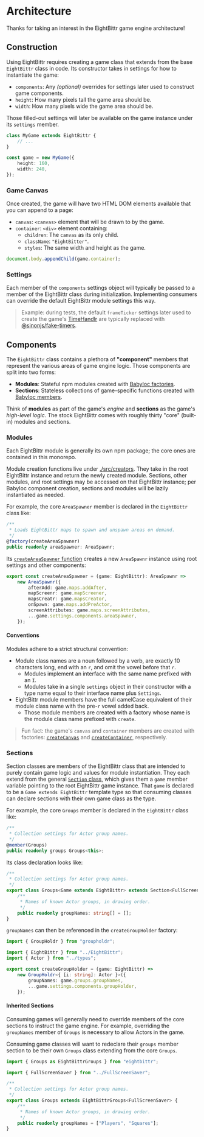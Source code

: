 # Architecture

Thanks for taking an interest in the EightBittr game engine architecture!

## Construction

Using EightBittr requires creating a game class that extends from the base `EightBittr` class in code.
Its constructor takes in settings for how to instantiate the game:

-   `components`: Any _(optional)_ overrides for settings later used to construct game components.
-   `height`: How many pixels tall the game area should be.
-   `width`: How many pixels wide the game area should be.

Those filled-out settings will later be available on the game instance under its `settings` member.

```ts
class MyGame extends EightBittr {
    // ...
}

const game = new MyGame({
    height: 160,
    width: 240,
});
```

### Game Canvas

Once created, the game will have two HTML DOM elements available that you can append to a page:

-   `canvas`: `<canvas>` element that will be drawn to by the game.
-   `container`: `<div>` element containing:
    -   `children`: The `canvas` as its only child.
    -   `className`: `"EightBitter"`.
    -   `styles`: The same width and height as the game.

```ts
document.body.appendChild(game.container);
```

### Settings

Each member of the `components` settings object will typically be passed to a member of the EightBittr class during initialization.
Implementing consumers can override the default EightBittr module settings this way.

> Example: during tests, the default `frameTicker` settings later used to create the game's [TimeHandlr](../../timehandlr/README.md) are typically replaced with [@sinonjs/fake-timers](https://github.com/sinonjs/fake-timers).

## Components

The `EightBittr` class contains a plethora of **"component"** members that represent the various areas of game engine logic.
Those components are split into two forms:

-   **Modules**: Stateful npm modules created with [BabyIoc factories](../../babyioc/README.md#factories).
-   **Sections**: Stateless collections of game-specific functions created with [BabyIoc members](../../babyioc/README.md#usage).

Think of **modules** as part of the game's _engine_ and **sections** as the game's _high-level logic_.
The stock EightBittr comes with roughly thirty "core" (built-in) modules and sections.

### Modules

Each EightBittr module is generally its own npm package; the core ones are contained in this monorepo.

Module creation functions live under [./src/creators](./src/creators).
They take in the root EightBittr instance and return the newly created module.
Sections, other modules, and root settings may be accessed on that EightBittr instance; per BabyIoc component creation, sections and modules will be lazily instantiated as needed.

For example, the core `AreaSpawner` member is declared in the `EightBittr` class like:

```ts
/**
 * Loads EightBittr maps to spawn and unspawn areas on demand.
 */
@factory(createAreaSpawner)
public readonly areaSpawner: AreaSpawnr;
```

Its [`createAreaSpawner` function](../src/creators/createAreaSpawner.ts) creates a new `AreaSpawnr` instance using root settings and other components:

```ts
export const createAreaSpawner = (game: EightBittr): AreaSpawnr =>
    new AreaSpawnr({
        afterAdd: game.maps.addAfter,
        mapScreenr: game.mapScreener,
        mapsCreatr: game.mapsCreator,
        onSpawn: game.maps.addPreActor,
        screenAttributes: game.maps.screenAttributes,
        ...game.settings.components.areaSpawner,
    });
```

#### Conventions

Modules adhere to a strict structural convention:

-   Module class names are a noun followed by a verb, are exactly 10 characters long, end with an `r`, and omit the vowel before that `r`.
    -   Modules implement an interface with the same name prefixed with an `I`.
    -   Modules take in a single `settings` object in their constructor with a type name equal to their interface name plus `Settings`.
-   EightBittr module members have the full camelCase equivalent of their module class name with the pre-`r` vowel added back.
    -   Those module members are created with a factory whose name is the module class name prefixed with `create`.

> Fun fact: the game's `canvas` and `container` members are created with factories: [`createCanvas`](../src/creators/createCanvas.ts) and [`createContainer`](../src/creators/createContainer.ts), respectively.

### Sections

Section classes are members of the EightBittr class that are intended to purely contain game logic and values for module instantiation.
They each extend from the general [`Section` class](../src/sections/Section.ts), which gives them a `game` member variable pointing to the root EightBittr game instance.
That `game` is declared to be a `Game extends EightBittr` template type so that consuming classes can declare sections with their own game class as the type.

For example, the core `Groups` member is declared in the `EightBittr` class like:

```ts
/**
 * Collection settings for Actor group names.
 */
@member(Groups)
public readonly groups Groups<this>;
```

Its class declaration looks like:

```ts
/**
 * Collection settings for Actor group names.
 */
export class Groups<Game extends EightBittr> extends Section<FullScreenSaver> {
    /**
     * Names of known Actor groups, in drawing order.
     */
    public readonly groupNames: string[] = [];
}
```

`groupNames` can then be referenced in the `createGroupHolder` factory:

```ts
import { GroupHoldr } from "groupholdr";

import { EightBittr } from "../EightBittr";
import { Actor } from "../types";

export const createGroupHolder = (game: EightBittr) =>
    new GroupHoldr<{ [i: string]: Actor }>({
        groupNames: game.groups.groupNames,
        ...game.settings.components.groupHolder,
    });
```

#### Inherited Sections

Consuming games will generally need to override members of the core sections to instruct the game engine.
For example, overriding the `groupNames` member of `Groups` is necessary to allow Actors in the game.

Consuming game classes will want to redeclare their `groups` member section to be their own `Groups` class extending from the core `Groups`.

```ts
import { Groups as EightBittrGroups } from "eightbittr";

import { FullScreenSaver } from "../FullScreenSaver";

/**
 * Collection settings for Actor group names.
 */
export class Groups extends EightBittrGroups<FullScreenSaver> {
    /**
     * Names of known Actor groups, in drawing order.
     */
    public readonly groupNames = ["Players", "Squares"];
}
```
